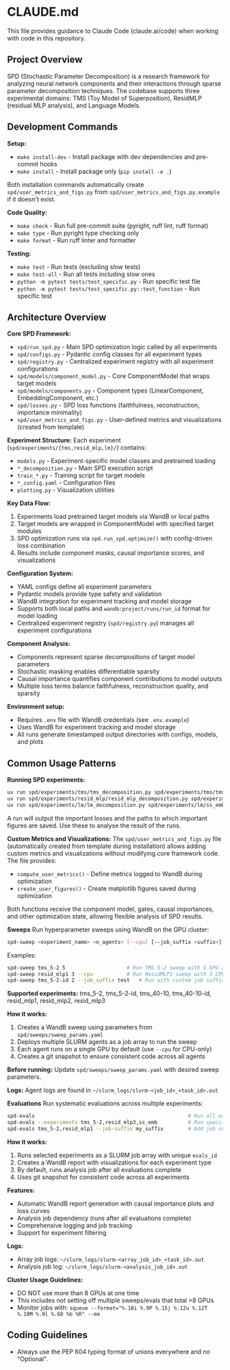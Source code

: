 # CLAUDE.md

This file provides guidance to Claude Code (claude.ai/code) when working with code in this repository.

## Project Overview
SPD (Stochastic Parameter Decomposition) is a research framework for analyzing neural network components and their interactions through sparse parameter decomposition techniques. The codebase supports three experimental domains: TMS (Toy Model of Superposition), ResidMLP (residual MLP analysis), and Language Models.

## Development Commands

**Setup:**
- `make install-dev` - Install package with dev dependencies and pre-commit hooks
- `make install` - Install package only (`pip install -e .`)

Both installation commands automatically create `spd/user_metrics_and_figs.py` from `spd/user_metrics_and_figs.py.example` if it doesn't exist.

**Code Quality:**
- `make check` - Run full pre-commit suite (pyright, ruff lint, ruff format)
- `make type` - Run pyright type checking only
- `make format` - Run ruff linter and formatter

**Testing:**
- `make test` - Run tests (excluding slow tests)
- `make test-all` - Run all tests including slow ones
- `python -m pytest tests/test_specific.py` - Run specific test file
- `python -m pytest tests/test_specific.py::test_function` - Run specific test

## Architecture Overview

**Core SPD Framework:**
- `spd/run_spd.py` - Main SPD optimization logic called by all experiments
- `spd/configs.py` - Pydantic config classes for all experiment types
- `spd/registry.py` - Centralized experiment registry with all experiment configurations
- `spd/models/component_model.py` - Core ComponentModel that wraps target models
- `spd/models/components.py` - Component types (LinearComponent, EmbeddingComponent, etc.)
- `spd/losses.py` - SPD loss functions (faithfulness, reconstruction, importance minimality)
- `spd/user_metrics_and_figs.py` - User-defined metrics and visualizations (created from template)

**Experiment Structure:**
Each experiment (`spd/experiments/{tms,resid_mlp,lm}/`) contains:
- `models.py` - Experiment-specific model classes and pretrained loading
- `*_decomposition.py` - Main SPD execution script
- `train_*.py` - Training script for target models  
- `*_config.yaml` - Configuration files
- `plotting.py` - Visualization utilities

**Key Data Flow:**
1. Experiments load pretrained target models via WandB or local paths
2. Target models are wrapped in ComponentModel with specified target modules
3. SPD optimization runs via `spd.run_spd.optimize()` with config-driven loss combination
4. Results include component masks, causal importance scores, and visualizations

**Configuration System:**
- YAML configs define all experiment parameters
- Pydantic models provide type safety and validation  
- WandB integration for experiment tracking and model storage
- Supports both local paths and `wandb:project/runs/run_id` format for model loading
- Centralized experiment registry (`spd/registry.py`) manages all experiment configurations

**Component Analysis:**
- Components represent sparse decompositions of target model parameters
- Stochastic masking enables differentiable sparsity
- Causal importance quantifies component contributions to model outputs
- Multiple loss terms balance faithfulness, reconstruction quality, and sparsity

**Environment setup:**
- Requires `.env` file with WandB credentials (see `.env.example`)
- Uses WandB for experiment tracking and model storage
- All runs generate timestamped output directories with configs, models, and plots

## Common Usage Patterns

**Running SPD experiments:**
```bash
uv run spd/experiments/tms/tms_decomposition.py spd/experiments/tms/tms_5-2_config.yaml
uv run spd/experiments/resid_mlp/resid_mlp_decomposition.py spd/experiments/resid_mlp/resid_mlp1_config.yaml
uv run spd/experiments/lm/lm_decomposition.py spd/experiments/lm/ss_emb_config.yaml
```

A run will output the important losses and the paths to which important figures are saved. Use these
to analyse the result of the runs.

**Custom Metrics and Visualizations:**
The `spd/user_metrics_and_figs.py` file (automatically created from template during installation) allows adding custom metrics and visualizations without modifying core framework code. The file provides:
- `compute_user_metrics()` - Define metrics logged to WandB during optimization
- `create_user_figures()` - Create matplotlib figures saved during optimization

Both functions receive the component model, gates, causal importances, and other optimization state, allowing flexible analysis of SPD results.

**Sweeps**
Run hyperparameter sweeps using WandB on the GPU cluster:

```bash
spd-sweep <experiment_name> <n_agents> [--cpu] [--job_suffix <suffix>]
```

Examples:
```bash
spd-sweep tms_5-2 5                    # Run TMS 5-2 sweep with 5 GPU agents
spd-sweep resid_mlp1 3 --cpu           # Run ResidMLP1 sweep with 3 CPU agents  
spd-sweep tms_5-2-id 2 --job_suffix test   # Run with custom job suffix
```

**Supported experiments:** tms_5-2, tms_5-2-id, tms_40-10, tms_40-10-id, resid_mlp1, resid_mlp2, resid_mlp3

**How it works:**
1. Creates a WandB sweep using parameters from `spd/sweeps/sweep_params.yaml`
2. Deploys multiple SLURM agents as a job array to run the sweep
3. Each agent runs on a single GPU by default (use `--cpu` for CPU-only)
4. Creates a git snapshot to ensure consistent code across all agents

**Before running:** Update `spd/sweeps/sweep_params.yaml` with desired sweep parameters.

**Logs:** Agent logs are found in `~/slurm_logs/slurm-<job_id>_<task_id>.out`

**Evaluations**
Run systematic evaluations across multiple experiments:

```bash
spd-evals                                                  # Run all experiments
spd-evals --experiments tms_5-2,resid_mlp3,ss_emb          # Run specific experiments
spd-evals tms_5-2,resid_mlp1 --job-suffix my_suffix        # Add job suffix
```

**How it works:**
1. Runs selected experiments as a SLURM job array with unique `evals_id`
2. Creates a WandB report with visualizations for each experiment type
3. By default, runs analysis job after all evaluations complete
4. Uses git snapshot for consistent code across all experiments

**Features:**
- Automatic WandB report generation with causal importance plots and loss curves
- Analysis job dependency (runs after all evaluations complete)
- Comprehensive logging and job tracking
- Support for experiment filtering

**Logs:** 
- Array job logs: `~/slurm_logs/slurm-<array_job_id>_<task_id>.out`
- Analysis job log: `~/slurm_logs/slurm-<analysis_job_id>.out`

**Cluster Usage Guidelines:**
- DO NOT use more than 8 GPUs at one time
- This includes not setting off multiple sweeps/evals that total >8 GPUs
- Monitor jobs with: `squeue --format="%.18i %.9P %.15j %.12u %.12T %.10M %.9l %.6D %b %R" --me`

## Coding Guidelines
- Always use the PEP 604 typing format of unions everywhere and no "Optional".